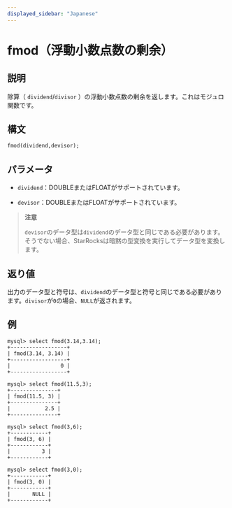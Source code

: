 ```yaml
---
displayed_sidebar: "Japanese"
---
```


# fmod（浮動小数点数の剰余）

## 説明

除算（ `dividend`/`divisor` ）の浮動小数点数の剰余を返します。これはモジュロ関数です。

## 構文

```SQL
fmod(dividend,devisor);
```

## パラメータ

- `dividend`：DOUBLEまたはFLOATがサポートされています。

- `devisor`：DOUBLEまたはFLOATがサポートされています。

> **注意**
>
> `devisor`のデータ型は`dividend`のデータ型と同じである必要があります。そうでない場合、StarRocksは暗黙の型変換を実行してデータ型を変換します。

## 返り値

出力のデータ型と符号は、`dividend`のデータ型と符号と同じである必要があります。`divisor`が`0`の場合、`NULL`が返されます。

## 例

```Plaintext
mysql> select fmod(3.14,3.14);
+------------------+
| fmod(3.14, 3.14) |
+------------------+
|                0 |
+------------------+

mysql> select fmod(11.5,3);
+---------------+
| fmod(11.5, 3) |
+---------------+
|           2.5 |
+---------------+

mysql> select fmod(3,6);
+------------+
| fmod(3, 6) |
+------------+
|          3 |
+------------+

mysql> select fmod(3,0);
+------------+
| fmod(3, 0) |
+------------+
|       NULL |
+------------+
```